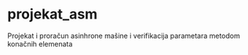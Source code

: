# projekat_asm
Projekat i proračun asinhrone mašine i verifikacija parametara metodom konačnih elemenata
